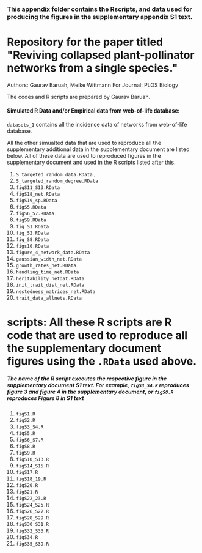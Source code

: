 
### This appendix folder contains the Rscripts, and data used for producing the figures in the supplementary appendix S1 text.

# Repository for the paper titled "Reviving collapsed plant-pollinator networks from a single species."
Authors: Gaurav Baruah, Meike Wittmann
For Journal: PLOS Biology


The codes and R scripts are prepared by Gaurav Baruah.

#### Simulated R Data and/or Empirical data from web-of-life database: 

`datasets_1` contains all the incidence data of networks from web-of-life database.

All the other simualted data that are used to reproduce all the supplementary additional data in the supplementary document are listed below. All of these data are used to reproduced figures in the supplementary document and used in the R scripts listed after this.


1. `S_targeted_random_data.RData` , 
2. `S_targeted_random_degree.RData`
3. `figS11_S13.RData`
4. `figS18_net.RData`
5. `figS19_sp.RData`
6. `figS5.RData`
7. `figS6_S7.RData`
8. `figS9.RData`
9. `fig_S1.RData`
10. `fig_S2.RData`
11. `fig_S8.RData`
12. `figs10.RData`
13. `figure_4_network_data.RData`
14. `gaussian_width_net.RData`
15. `growth_rates_net.RData`
16. `handling_time_net.RData`
17. `heritability_netdat.RData`
18. `init_trait_dist_net.RData`
20. `nestedness_matrices_net.RData`
21. `trait_data_allnets.RData`



# scripts: All these R scripts are R code that are used to reproduce all the supplementary document figures using the `.RData` used above. 

##### The name of the R script executes the respective figure in the supplementary document S1 text. For example, `figS3_S4.R` reproduces figure 3 and figure 4 in the supplementary document, or `figS8.R` reproduces Figure 8 in S1 text

1. `figS1.R`
2. `figS2.R`
3. `figS3_S4.R`
4. `figS5.R`
5. `figS6_S7.R`
6. `figS8.R`
7. `figS9.R`
8. `figS10_S13.R`
9. `figS14_S15.R`
10. `figS17.R`
11. `figS18_19.R`
12. `figS20.R`
13. `figS21.R`
14. `figS22_23.R`
15. `figS24_S25.R`
16. `figS26_S27.R`
17. `figS28_S29.R`
18. `figS30_S31.R`
19. `figS32_S33.R`
20. `figS34.R`
21. `figS35_S39.R`





